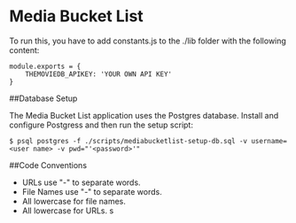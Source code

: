 # Media Bucket List

To run this, you have to add constants.js to the ./lib folder with the following content:

```
module.exports = {
	THEMOVIEDB_APIKEY: 'YOUR OWN API KEY'
}
```

##Database Setup

The Media Bucket List application uses the Postgres database. Install and configure Postgress and then run the setup script:

```
$ psql postgres -f ./scripts/mediabucketlist-setup-db.sql -v username=<user name> -v pwd="'<password>'"
```

##Code Conventions

- URLs use "-" to separate words.
- File Names use "-" to separate words.
- All lowercase for file names.
- All lowercase for URLs.
s